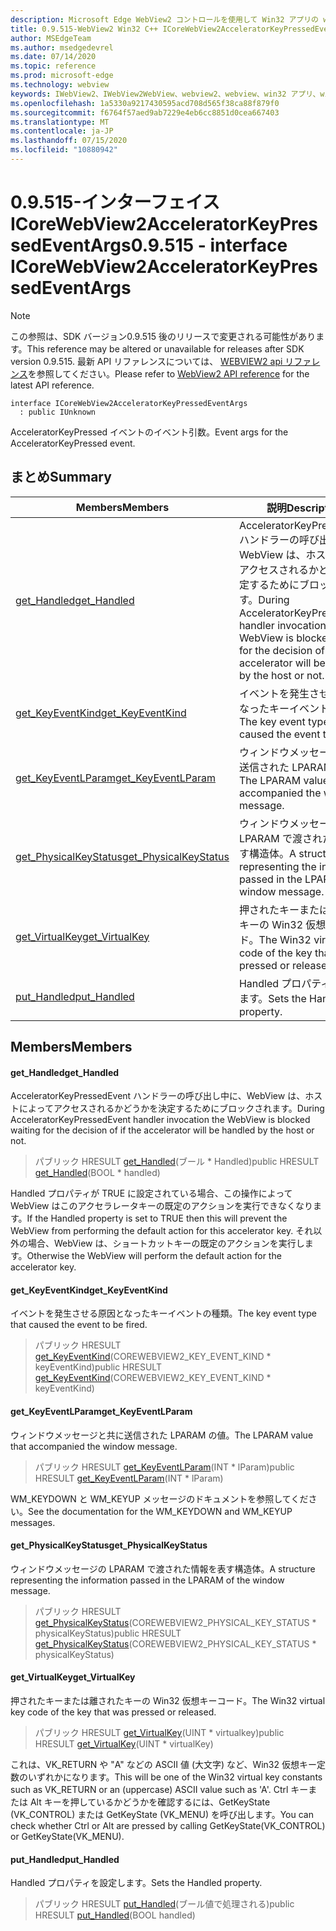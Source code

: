 ```yaml
---
description: Microsoft Edge WebView2 コントロールを使用して Win32 アプリの web コンテンツをホストする
title: 0.9.515-WebView2 Win32 C++ ICoreWebView2AcceleratorKeyPressedEventArgs
author: MSEdgeTeam
ms.author: msedgedevrel
ms.date: 07/14/2020
ms.topic: reference
ms.prod: microsoft-edge
ms.technology: webview
keywords: IWebView2、IWebView2WebView、webview2、webview、win32 アプリ、win32、edge、ICoreWebView2、ICoreWebView2Controller、browser control、edge html
ms.openlocfilehash: 1a5330a9217430595acd708d565f38ca88f879f0
ms.sourcegitcommit: f6764f57aed9ab7229e4eb6cc8851d0cea667403
ms.translationtype: MT
ms.contentlocale: ja-JP
ms.lasthandoff: 07/15/2020
ms.locfileid: "10880942"
---
```

# <span data-ttu-id="9b93d-104">0.9.515-インターフェイス ICoreWebView2AcceleratorKeyPressedEventArgs</span><span class="sxs-lookup"><span data-stu-id="9b93d-104">0.9.515 - interface ICoreWebView2AcceleratorKeyPressedEventArgs</span></span> 

> [!NOTE]
> <span data-ttu-id="9b93d-105">この参照は、SDK バージョン0.9.515 後のリリースで変更される可能性があります。</span><span class="sxs-lookup"><span data-stu-id="9b93d-105">This reference may be altered or unavailable for releases after SDK version 0.9.515.</span></span> <span data-ttu-id="9b93d-106">最新 API リファレンスについては、 [WEBVIEW2 api リファレンス](../../../webview2-api-reference.md)を参照してください。</span><span class="sxs-lookup"><span data-stu-id="9b93d-106">Please refer to [WebView2 API reference](../../../webview2-api-reference.md) for the latest API reference.</span></span>

```
interface ICoreWebView2AcceleratorKeyPressedEventArgs
  : public IUnknown
```

<span data-ttu-id="9b93d-107">AcceleratorKeyPressed イベントのイベント引数。</span><span class="sxs-lookup"><span data-stu-id="9b93d-107">Event args for the AcceleratorKeyPressed event.</span></span>

## <span data-ttu-id="9b93d-108">まとめ</span><span class="sxs-lookup"><span data-stu-id="9b93d-108">Summary</span></span>

 <span data-ttu-id="9b93d-109">Members</span><span class="sxs-lookup"><span data-stu-id="9b93d-109">Members</span></span>                        | <span data-ttu-id="9b93d-110">説明</span><span class="sxs-lookup"><span data-stu-id="9b93d-110">Descriptions</span></span>
--------------------------------|---------------------------------------------
[<span data-ttu-id="9b93d-111">get_Handled</span><span class="sxs-lookup"><span data-stu-id="9b93d-111">get_Handled</span></span>](#get_handled) | <span data-ttu-id="9b93d-112">AcceleratorKeyPressedEvent ハンドラーの呼び出し中に、WebView は、ホストによってアクセスされるかどうかを決定するためにブロックされます。</span><span class="sxs-lookup"><span data-stu-id="9b93d-112">During AcceleratorKeyPressedEvent handler invocation the WebView is blocked waiting for the decision of if the accelerator will be handled by the host or not.</span></span>
[<span data-ttu-id="9b93d-113">get_KeyEventKind</span><span class="sxs-lookup"><span data-stu-id="9b93d-113">get_KeyEventKind</span></span>](#get_keyeventkind) | <span data-ttu-id="9b93d-114">イベントを発生させる原因となったキーイベントの種類。</span><span class="sxs-lookup"><span data-stu-id="9b93d-114">The key event type that caused the event to be fired.</span></span>
[<span data-ttu-id="9b93d-115">get_KeyEventLParam</span><span class="sxs-lookup"><span data-stu-id="9b93d-115">get_KeyEventLParam</span></span>](#get_keyeventlparam) | <span data-ttu-id="9b93d-116">ウィンドウメッセージと共に送信された LPARAM の値。</span><span class="sxs-lookup"><span data-stu-id="9b93d-116">The LPARAM value that accompanied the window message.</span></span>
[<span data-ttu-id="9b93d-117">get_PhysicalKeyStatus</span><span class="sxs-lookup"><span data-stu-id="9b93d-117">get_PhysicalKeyStatus</span></span>](#get_physicalkeystatus) | <span data-ttu-id="9b93d-118">ウィンドウメッセージの LPARAM で渡された情報を表す構造体。</span><span class="sxs-lookup"><span data-stu-id="9b93d-118">A structure representing the information passed in the LPARAM of the window message.</span></span>
[<span data-ttu-id="9b93d-119">get_VirtualKey</span><span class="sxs-lookup"><span data-stu-id="9b93d-119">get_VirtualKey</span></span>](#get_virtualkey) | <span data-ttu-id="9b93d-120">押されたキーまたは離されたキーの Win32 仮想キーコード。</span><span class="sxs-lookup"><span data-stu-id="9b93d-120">The Win32 virtual key code of the key that was pressed or released.</span></span>
[<span data-ttu-id="9b93d-121">put_Handled</span><span class="sxs-lookup"><span data-stu-id="9b93d-121">put_Handled</span></span>](#put_handled) | <span data-ttu-id="9b93d-122">Handled プロパティを設定します。</span><span class="sxs-lookup"><span data-stu-id="9b93d-122">Sets the Handled property.</span></span>

## <span data-ttu-id="9b93d-123">Members</span><span class="sxs-lookup"><span data-stu-id="9b93d-123">Members</span></span>

#### <span data-ttu-id="9b93d-124">get_Handled</span><span class="sxs-lookup"><span data-stu-id="9b93d-124">get_Handled</span></span> 

<span data-ttu-id="9b93d-125">AcceleratorKeyPressedEvent ハンドラーの呼び出し中に、WebView は、ホストによってアクセスされるかどうかを決定するためにブロックされます。</span><span class="sxs-lookup"><span data-stu-id="9b93d-125">During AcceleratorKeyPressedEvent handler invocation the WebView is blocked waiting for the decision of if the accelerator will be handled by the host or not.</span></span>

> <span data-ttu-id="9b93d-126">パブリック HRESULT [get_Handled](#get_handled)(ブール \* Handled)</span><span class="sxs-lookup"><span data-stu-id="9b93d-126">public HRESULT [get_Handled](#get_handled)(BOOL \* handled)</span></span>

<span data-ttu-id="9b93d-127">Handled プロパティが TRUE に設定されている場合、この操作によって WebView はこのアクセラレータキーの既定のアクションを実行できなくなります。</span><span class="sxs-lookup"><span data-stu-id="9b93d-127">If the Handled property is set to TRUE then this will prevent the WebView from performing the default action for this accelerator key.</span></span> <span data-ttu-id="9b93d-128">それ以外の場合、WebView は、ショートカットキーの既定のアクションを実行します。</span><span class="sxs-lookup"><span data-stu-id="9b93d-128">Otherwise the WebView will perform the default action for the accelerator key.</span></span>

#### <span data-ttu-id="9b93d-129">get_KeyEventKind</span><span class="sxs-lookup"><span data-stu-id="9b93d-129">get_KeyEventKind</span></span> 

<span data-ttu-id="9b93d-130">イベントを発生させる原因となったキーイベントの種類。</span><span class="sxs-lookup"><span data-stu-id="9b93d-130">The key event type that caused the event to be fired.</span></span>

> <span data-ttu-id="9b93d-131">パブリック HRESULT [get_KeyEventKind](#get_keyeventkind)(COREWEBVIEW2_KEY_EVENT_KIND \* keyEventKind)</span><span class="sxs-lookup"><span data-stu-id="9b93d-131">public HRESULT [get_KeyEventKind](#get_keyeventkind)(COREWEBVIEW2_KEY_EVENT_KIND \* keyEventKind)</span></span>

#### <span data-ttu-id="9b93d-132">get_KeyEventLParam</span><span class="sxs-lookup"><span data-stu-id="9b93d-132">get_KeyEventLParam</span></span> 

<span data-ttu-id="9b93d-133">ウィンドウメッセージと共に送信された LPARAM の値。</span><span class="sxs-lookup"><span data-stu-id="9b93d-133">The LPARAM value that accompanied the window message.</span></span>

> <span data-ttu-id="9b93d-134">パブリック HRESULT [get_KeyEventLParam](#get_keyeventlparam)(INT \* lParam)</span><span class="sxs-lookup"><span data-stu-id="9b93d-134">public HRESULT [get_KeyEventLParam](#get_keyeventlparam)(INT \* lParam)</span></span>

<span data-ttu-id="9b93d-135">WM_KEYDOWN と WM_KEYUP メッセージのドキュメントを参照してください。</span><span class="sxs-lookup"><span data-stu-id="9b93d-135">See the documentation for the WM_KEYDOWN and WM_KEYUP messages.</span></span>

#### <span data-ttu-id="9b93d-136">get_PhysicalKeyStatus</span><span class="sxs-lookup"><span data-stu-id="9b93d-136">get_PhysicalKeyStatus</span></span> 

<span data-ttu-id="9b93d-137">ウィンドウメッセージの LPARAM で渡された情報を表す構造体。</span><span class="sxs-lookup"><span data-stu-id="9b93d-137">A structure representing the information passed in the LPARAM of the window message.</span></span>

> <span data-ttu-id="9b93d-138">パブリック HRESULT [get_PhysicalKeyStatus](#get_physicalkeystatus)(COREWEBVIEW2_PHYSICAL_KEY_STATUS \* physicalKeyStatus)</span><span class="sxs-lookup"><span data-stu-id="9b93d-138">public HRESULT [get_PhysicalKeyStatus](#get_physicalkeystatus)(COREWEBVIEW2_PHYSICAL_KEY_STATUS \* physicalKeyStatus)</span></span>

#### <span data-ttu-id="9b93d-139">get_VirtualKey</span><span class="sxs-lookup"><span data-stu-id="9b93d-139">get_VirtualKey</span></span> 

<span data-ttu-id="9b93d-140">押されたキーまたは離されたキーの Win32 仮想キーコード。</span><span class="sxs-lookup"><span data-stu-id="9b93d-140">The Win32 virtual key code of the key that was pressed or released.</span></span>

> <span data-ttu-id="9b93d-141">パブリック HRESULT [get_VirtualKey](#get_virtualkey)(UINT \* virtualkey)</span><span class="sxs-lookup"><span data-stu-id="9b93d-141">public HRESULT [get_VirtualKey](#get_virtualkey)(UINT \* virtualKey)</span></span>

<span data-ttu-id="9b93d-142">これは、VK_RETURN や "A" などの ASCII 値 (大文字) など、Win32 仮想キー定数のいずれかになります。</span><span class="sxs-lookup"><span data-stu-id="9b93d-142">This will be one of the Win32 virtual key constants such as VK_RETURN or an (uppercase) ASCII value such as 'A'.</span></span> <span data-ttu-id="9b93d-143">Ctrl キーまたは Alt キーを押しているかどうかを確認するには、GetKeyState (VK_CONTROL) または GetKeyState (VK_MENU) を呼び出します。</span><span class="sxs-lookup"><span data-stu-id="9b93d-143">You can check whether Ctrl or Alt are pressed by calling GetKeyState(VK_CONTROL) or GetKeyState(VK_MENU).</span></span>

#### <span data-ttu-id="9b93d-144">put_Handled</span><span class="sxs-lookup"><span data-stu-id="9b93d-144">put_Handled</span></span> 

<span data-ttu-id="9b93d-145">Handled プロパティを設定します。</span><span class="sxs-lookup"><span data-stu-id="9b93d-145">Sets the Handled property.</span></span>

> <span data-ttu-id="9b93d-146">パブリック HRESULT [put_Handled](#put_handled)(ブール値で処理される)</span><span class="sxs-lookup"><span data-stu-id="9b93d-146">public HRESULT [put_Handled](#put_handled)(BOOL handled)</span></span>

